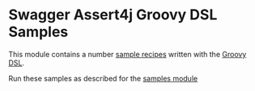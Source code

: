 # Swagger Assert4j Groovy DSL Samples

This module contains a number [sample recipes](src/test/groovy/io/swagger/assert4j/samples/groovy) 
written with the [Groovy DSL](../../groovy-dsl).

Run these samples as described for the [samples module](../README.md)
